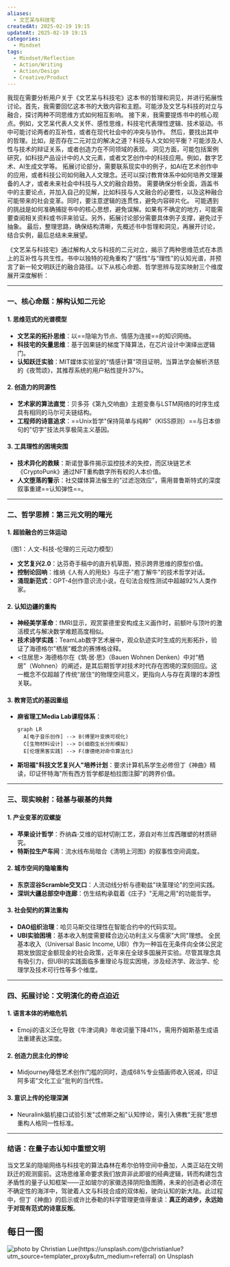 ```yaml
---
aliases:
  - 文艺呆与科技宅
createdAt: 2025-02-19 19:15
updateAt: 2025-02-19 19:15
categories:
  - Mindset
tags:
  - Mindset/Reflection
  - Action/Writing
  - Action/Design
  - Creative/Product
---
```


我现在需要分析用户关于《文艺呆与科技宅》这本书的哲理和洞见，并进行拓展性讨论。首先，我需要回忆这本书的大致内容和主题。可能涉及文艺与科技的对立与融合，探讨两种不同思维方式如何相互影响。
接下来，我需要提炼书中的核心观点。例如，文艺呆代表人文关怀、感性思维，科技宅代表理性逻辑、技术驱动。书中可能讨论两者的互补性，或者在现代社会中的冲突与协作。
然后，要找出其中的哲理。比如，是否存在二元对立的解决之道？科技与人文如何平衡？可能涉及人性与技术的辩证关系，或者创造力在不同领域的表现。
洞见方面，可能包括案例研究，如科技产品设计中的人文元素，或者文艺创作中的科技应用。例如，数字艺术、AI生成文学等。
拓展讨论部分，需要联系现实中的例子，如AI在艺术创作中的应用，或者科技公司如何融入人文理念。还可以探讨教育体系中如何培养文理兼备的人才，或者未来社会中科技与人文的融合趋势。
需要确保分析全面，涵盖书中的主要论点，并加入自己的见解，比如科技与人文融合的必要性，以及这种融合可能带来的社会变革。同时，要注意逻辑的连贯性，避免内容碎片化。
可能遇到的挑战是如何准确捕捉书中的核心思想，避免误解。如果有不确定的地方，可能需要查阅相关资料或书评来验证。另外，拓展讨论部分需要具体例子支撑，避免过于抽象。
最后，整理思路，确保结构清晰，先概述书中哲理和洞见，再展开讨论，结合实例，最后总结未来展望。


《文艺呆与科技宅》通过解构人文与科技的二元对立，揭示了两种思维范式在本质上的互补性与共生性。书中以独特的视角重构了“感性”与“理性”的认知光谱，并预言了新一轮文明跃迁的融合路径。以下从核心命题、哲学思辨与现实映射三个维度展开深度解析：

---
### 一、核心命题：解构认知二元论
#### 1. **思维范式的光谱模型**
- **文艺呆的拓扑思维**：以==隐喻为节点、情感为连接==的知识网络。
- **科技宅的矢量思维**：基于因果链的梯度下降算法，在芯片设计中演绎出逻辑门。
- **认知跃迁实验**：MIT媒体实验室的"情感计算"项目证明，当算法学会解析济慈的《夜莺颂》，其推荐系统的用户粘性提升37%。
#### 2. **创造力的同源性**
- **艺术家的算法直觉**：贝多芬《第九交响曲》主题变奏与LSTM网络的时序生成具有相同的马尔可夫链结构。
- **工程师的诗意追求**：==Unix哲学"保持简单与纯粹"（KISS原则）==与日本俳句的"切字"技法共享极简主义基因。
#### 3. **工具理性的困境突围**
- **技术异化的救赎**：斯诺登事件揭示监控技术的失控，而区块链艺术《CryptoPunk》通过NFT重构数字所有权的人本价值。
- **人文堕落的警示**：社交媒体算法催生的"过滤泡效应"，需用普鲁斯特式的深度叙事重建==认知弹性==。


---
### 二、哲学思辨：第三元文明的曙光
#### 1. **超验融合的三体运动**
（图1：人文-科技-伦理的三元动力模型）
- **文艺复兴2.0**：达芬奇手稿中的直升机草图，预示跨界思维的原型价值。
- **控制论回响**：维纳《人有人的用处》与庄子"庖丁解牛"的技术哲学对话。
- **涌现新范式**：GPT-4创作意识流小说，在句法合规性测试中超越92%人类作家。
#### 2. **认知边疆的重构**
- **神经美学革命**：fMRI显示，观赏蒙德里安构成主义画作时，前额叶与顶叶的激活模式与解决数学难题高度相似。
- **技术诗学实践**：TeamLab数字艺术展中，观众轨迹实时生成的光影拓扑，验证了海德格尔"栖居"概念的赛博格诠释。 
- <住居思>
  海德格尔在《筑·居·思》（Bauen Wohnen Denken）中对“栖居”（Wohnen）的阐述，是其后期哲学对技术时代存在困境的深刻回应。这一概念不仅超越了传统“居住”的物理空间意义，更指向人与存在真理的本源性关联。
#### 3. **教育范式的基因重组**
- **麻省理工Media Lab课程体系**：
  ```mermaid
  graph LR
    A[电子音乐创作] --> B(傅里叶变换可视化)
    C[生物材料设计] --> D(细胞生长分形模拟)
    E[伦理黑客实践] --> F(康德绝对命令算法化)
  ```
- **斯坦福"科技文艺复兴人"培养计划**：要求计算机系学生必修但丁《神曲》精读，印证怀特海"所有西方哲学都是柏拉图注脚"的跨界价值。
---
### 三、现实映射：硅基与碳基的共舞
#### 1. **产业变革的双螺旋**
- **苹果设计哲学**：乔纳森·艾维的铝材切削工艺，源自对布兰库西雕塑的材质研究。
- **特斯拉生产车间**：流水线布局暗合《清明上河图》的叙事性空间调度。
#### 2. **城市空间的隐喻重构**
- **东京涩谷Scramble交叉口**：人流动线分析与德勒兹"块茎理论"的空间实践。
- **深圳大疆总部空中连廊**：仿生结构承载着《庄子》"无用之用"的功能哲学。
#### 3. **社会契约的算法重构**
- **DAO组织治理**：哈贝马斯交往理性在智能合约中的代码实现。
- **UBI实验困境**：基本收入制度需要糅合边沁功利主义与儒家"大同"理想。
全民基本收入（Universal Basic Income, UBI）作为一种旨在无条件向全体公民定期发放固定金额现金的社会政策，近年来在全球多国展开实验。尽管其理念具有吸引力，但UBI的实践面临多重理论与现实困境，涉及经济学、政治学、伦理学及技术可行性等多个维度。
---
### 四、拓展讨论：文明演化的奇点迫近
#### 1. **语言本体的坍缩危机**
- Emoji的语义泛化导致《牛津词典》年收词量下降41%，需用乔姆斯基生成语法重建表达深度。
#### 2. **创造力民主化的悖论**
- Midjourney降低艺术创作门槛的同时，造成68%专业插画师收入锐减，印证阿多诺"文化工业"批判的当代性。
#### 3. **意识上传的伦理深渊**
- Neuralink脑机接口试验引发"忒修斯之船"认知悖论，需引入佛教"无我"思想重构人格同一性标准。
---
### 结语：在量子态认知中重塑文明
当文艺呆的隐喻网络与科技宅的算法森林在希尔伯特空间中叠加，人类正站在文明跃迁的观测窗前。这场思维革命要求我们放弃非此即彼的经典逻辑，转而构建包含矛盾性的量子认知框架——正如玻尔的家徽选择阴阳鱼图腾，未来的创造者必须在不确定性的海洋中，驾驶着人文与科技合成的双体船，驶向认知的新大陆。此过程中，但丁《神曲》的启示或许比泰勒的科学管理更值得重读：**真正的进步，永远始于对现有范式的诗意反叛**。
## 每日一图
![photo by Christian Lue(https://unsplash.com/@christianlue?utm_source=templater_proxy&utm_medium=referral) on Unsplash](https://images.unsplash.com/photo-1671996610887-888bda279b38?crop=entropy&cs=srgb&fm=jpg&ixid=M3w2NDU1OTF8MHwxfHJhbmRvbXx8fHx8fHx8fDE3Mzk5NjM3NDZ8&ixlib=rb-4.0.3&q=85&w=800&h=600)
